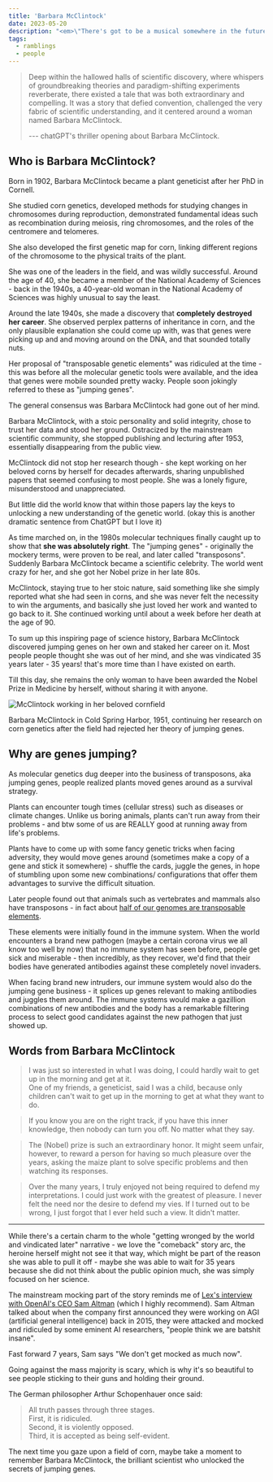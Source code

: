 ```yaml
---
title: 'Barbara McClintock'
date: 2023-05-20
description: "<em>\"There's got to be a musical somewhere in the future of this.\" --- Robert Sapolsky</em>"
tags:
  - ramblings
  - people
---
```


> Deep within the hallowed halls of scientific discovery, where whispers of groundbreaking theories and paradigm-shifting experiments reverberate, there existed a tale that was both extraordinary and compelling. It was a story that defied convention, challenged the very fabric of scientific understanding, and it centered around a woman named Barbara McClintock.
>
> --- chatGPT's thriller opening about Barbara McClintock.

Who is Barbara McClintock?
----
Born in 1902, Barbara McClintock became a plant geneticist after her PhD in Cornell.

She studied corn genetics, developed methods for studying changes in chromosomes during reproduction, demonstrated fundamental ideas such as recombination during meiosis, ring chromosomes, and the roles of the centromere and telomeres.

She also developed the first genetic map for corn, linking different regions of the chromosome to the physical traits of the plant.

She was one of the leaders in the field, and was wildly successful.
Around the age of 40, she became a member of the National Academy of Sciences - back in the 1940s, a 40-year-old woman in the National Academy of Sciences was highly unusual to say the least.

Around the late 1940s, she made a discovery that **completely destroyed her career**.
She observed perplex patterns of inheritance in corn, and the only plausible explanation she could come up with, was that genes were picking up and and moving around on the DNA, and that sounded totally nuts.

Her proposal of "transposable genetic elements" was ridiculed at the time - this was before all the molecular genetic tools were available, and the idea that genes were mobile sounded pretty wacky.
People soon jokingly referred to these as "jumping genes".

The general consensus was Barbara McClintock had gone out of her mind.

Barbara McClintock, with a stoic personality and solid integrity, chose to trust her data and stood her ground. Ostracized by the mainstream scientific community, she stopped publishing and lecturing after 1953, essentially disappearing from the public view.

McClintock did not stop her research though - she kept working on her beloved corns by herself for decades afterwards, sharing unpublished papers that seemed confusing to most people.
She was a lonely figure, misunderstood and unappreciated. 

But little did the world know that within those papers lay the keys to unlocking a new understanding of the genetic world.
(okay this is another dramatic sentence from ChatGPT but I love it)

As time marched on, in the 1980s molecular techniques finally caught up to show that **she was absolutely right**.
The "jumping genes" - originally the mockery terms, were proven to be real, and later called "transposons".
Suddenly Barbara McClintock became a scientific celebrity. 
The world went crazy for her, and she got her Nobel prize in her late 80s.

McClintock, staying true to her stoic nature, said something like she simply reported what she had seen in corns, and she was never felt the necessity to win the arguments, and basically she just loved her work and wanted to go back to it. She continued working until about a week before her death at the age of 90.

To sum up this inspiring page of science history, Barbara McClintock discovered jumping genes on her own and staked her career on it. Most people people thought she was out of her mind, and she was vindicated 35 years later - 35 years! that's more time than I have existed on earth.

Till this day, she remains the only woman to have been awarded the Nobel Prize in Medicine by herself, without sharing it with anyone.

![McClintock working in her beloved cornfield](https://www.researchgate.net/publication/325861273/figure/fig2/AS:639489835802631@1529477666336/Barbara-McClintock-in-Cold-Spring-Harbor-1951-Wolf-Prize-1981-Nobel-Prize-1983-From.png)

Barbara McClintock in Cold Spring Harbor, 1951, continuing her research on corn genetics after the field had rejected her theory of jumping genes.

Why are genes jumping?
----
As molecular genetics dug deeper into the business of transposons, aka jumping genes,
people realized plants moved genes around as a survival strategy.

Plants can encounter tough times (cellular stress) such as diseases or climate changes.
Unlike us boring animals, plants can't run away from their problems - and btw some of us are REALLY good at running away from life's problems.

Plants have to come up with some fancy genetic tricks when facing adversity, they would move genes around (sometimes make a copy of a gene and stick it somewhere) - shuffle the cards, juggle the genes, in hope of stumbling upon some new combinations/ configurations that offer them advantages to survive the difficult situation.

Later people found out that animals such as vertebrates and mammals also have transposons - in fact about [half of our genomes are transposable elements](https://gr-grey.github.io/workSite/docs/Transposons).

These elements were initially found in the immune system.
When the world encounters a brand new pathogen (maybe a certain corona virus we all know too well by now) that no immune system has seen before, people get sick and miserable - then incredibly, as they recover, we'd find that their bodies have generated antibodies against these completely novel invaders.

When facing brand new intruders, our immune system would also do the jumping gene business - it splices up genes relevant to making antibodies and juggles them around. The immune systems would make a gazillion combinations of new antibodies and the body has a remarkable filtering process to select good candidates against the new pathogen that just showed up.

Words from Barbara McClintock
----
> I was just so interested in what I was doing, I could hardly wait to get up in the morning and get at it. <br>
> One of my friends, a geneticist, said I was a child, because only children can't wait to get up in the morning to get at what they want to do.

> If you know you are on the right track, if you have this inner knowledge, then nobody can turn you off. No matter what they say.

> The (Nobel) prize is such an extraordinary honor. It might seem unfair, however, to reward a person for having so much pleasure over the years, asking the maize plant to solve specific problems and then watching its responses.

> Over the many years, I truly enjoyed not being required to defend my interpretations.
> I could just work with the greatest of pleasure.
> I never felt the need nor the desire to defend my vies.
> If I turned out to be wrong, I just forgot that I ever held such a view. It didn't matter.

---

While there's a certain charm to the whole "getting wronged by the world and vindicated later" narrative - we love the "comeback" story arc, the heroine herself might not see it that way, which might be part of the reason she was able to pull it off - maybe she was able to wait for 35 years because she did not think about the public opinion much, she was simply focused on her science.

The mainstream mocking part of the story reminds me of [Lex's interview with OpenAI's CEO Sam Altman](https://www.youtube.com/watch?v=L_Guz73e6fw) (which I highly recommend). 
Sam Altman talked about when the company first announced they were working on AGI (artificial general intelligence) back in 2015, they were attacked and mocked and ridiculed by some eminent AI researchers, "people think we are batshit insane". 

Fast forward 7 years, Sam says "We don't get mocked as much now".

Going against the mass majority is scary, which is why it's so beautiful to see people sticking to their guns and holding their ground.

The German philosopher Arthur Schopenhauer once said:

> All truth passes through three stages. <br>
> First, it is ridiculed.  <br>
> Second, it is violently opposed. <br>
> Third, it is accepted as being self-evident.

The next time you gaze upon a field of corn, maybe take a moment to remember Barbara McClintock, the brilliant scientist who unlocked the secrets of jumping genes.